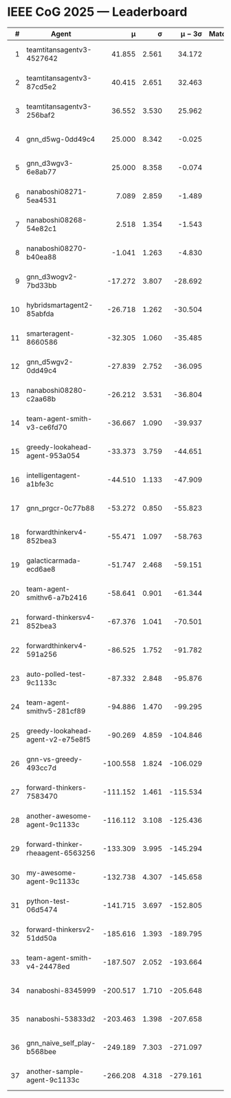 # IEEE CoG 2025 — Leaderboard

| # | Agent | μ | σ | μ − 3σ | Matches | Updated |
|---:|---|---:|---:|---:|---:|---|
| 1 | teamtitansagentv3-4527642 | 41.855 | 2.561 | 34.172 | 480 | 2025-08-28 15:58 |
| 2 | teamtitansagentv3-87cd5e2 | 40.415 | 2.651 | 32.463 | 460 | 2025-08-28 15:58 |
| 3 | teamtitansagentv3-256baf2 | 36.552 | 3.530 | 25.962 | 300 | 2025-08-28 15:58 |
| 4 | gnn_d5wg-0dd49c4 | 25.000 | 8.342 | -0.025 | 20 | 2025-08-28 15:58 |
| 5 | gnn_d3wgv3-6e8ab77 | 25.000 | 8.358 | -0.074 | 60 | 2025-08-28 15:58 |
| 6 | nanaboshi08271-5ea4531 | 7.089 | 2.859 | -1.489 | 640 | 2025-08-28 15:58 |
| 7 | nanaboshi08268-54e82c1 | 2.518 | 1.354 | -1.543 | 500 | 2025-08-28 15:58 |
| 8 | nanaboshi08270-b40ea88 | -1.041 | 1.263 | -4.830 | 640 | 2025-08-28 15:58 |
| 9 | gnn_d3wogv2-7bd33bb | -17.272 | 3.807 | -28.692 | 28 | 2025-08-28 15:58 |
| 10 | hybridsmartagent2-85abfda | -26.718 | 1.262 | -30.504 | 528 | 2025-08-28 15:58 |
| 11 | smarteragent-8660586 | -32.305 | 1.060 | -35.485 | 544 | 2025-08-28 15:58 |
| 12 | gnn_d5wgv2-0dd49c4 | -27.839 | 2.752 | -36.095 | 20 | 2025-08-28 15:58 |
| 13 | nanaboshi08280-c2aa68b | -26.212 | 3.531 | -36.804 | 640 | 2025-08-28 15:58 |
| 14 | team-agent-smith-v3-ce6fd70 | -36.667 | 1.090 | -39.937 | 558 | 2025-08-28 15:58 |
| 15 | greedy-lookahead-agent-953a054 | -33.373 | 3.759 | -44.651 | 420 | 2025-08-28 15:58 |
| 16 | intelligentagent-a1bfe3c | -44.510 | 1.133 | -47.909 | 380 | 2025-08-28 15:58 |
| 17 | gnn_prgcr-0c77b88 | -53.272 | 0.850 | -55.823 | 360 | 2025-08-28 15:58 |
| 18 | forwardthinkerv4-852bea3 | -55.471 | 1.097 | -58.763 | 398 | 2025-08-28 15:58 |
| 19 | galacticarmada-ecd6ae8 | -51.747 | 2.468 | -59.151 | 480 | 2025-08-28 15:58 |
| 20 | team-agent-smithv6-a7b2416 | -58.641 | 0.901 | -61.344 | 600 | 2025-08-28 15:58 |
| 21 | forward-thinkersv4-852bea3 | -67.376 | 1.041 | -70.501 | 340 | 2025-08-28 15:58 |
| 22 | forwardthinkerv4-591a256 | -86.525 | 1.752 | -91.782 | 470 | 2025-08-28 15:58 |
| 23 | auto-polled-test-9c1133c | -87.332 | 2.848 | -95.876 | 520 | 2025-08-28 15:58 |
| 24 | team-agent-smithv5-281cf89 | -94.886 | 1.470 | -99.295 | 340 | 2025-08-28 15:58 |
| 25 | greedy-lookahead-agent-v2-e75e8f5 | -90.269 | 4.859 | -104.846 | 580 | 2025-08-28 15:58 |
| 26 | gnn-vs-greedy-493cc7d | -100.558 | 1.824 | -106.029 | 260 | 2025-08-28 15:58 |
| 27 | forward-thinkers-7583470 | -111.152 | 1.461 | -115.534 | 440 | 2025-08-28 15:58 |
| 28 | another-awesome-agent-9c1133c | -116.112 | 3.108 | -125.436 | 340 | 2025-08-28 15:58 |
| 29 | forward-thinker-rheaagent-6563256 | -133.309 | 3.995 | -145.294 | 564 | 2025-08-28 15:58 |
| 30 | my-awesome-agent-9c1133c | -132.738 | 4.307 | -145.658 | 400 | 2025-08-28 15:58 |
| 31 | python-test-06d5474 | -141.715 | 3.697 | -152.805 | 440 | 2025-08-28 15:58 |
| 32 | forward-thinkersv2-51dd50a | -185.616 | 1.393 | -189.795 | 484 | 2025-08-28 15:58 |
| 33 | team-agent-smith-v4-24478ed | -187.507 | 2.052 | -193.664 | 478 | 2025-08-28 15:58 |
| 34 | nanaboshi-8345999 | -200.517 | 1.710 | -205.648 | 460 | 2025-08-28 15:58 |
| 35 | nanaboshi-53833d2 | -203.463 | 1.398 | -207.658 | 480 | 2025-08-28 15:58 |
| 36 | gnn_naive_self_play-b568bee | -249.189 | 7.303 | -271.097 | 320 | 2025-08-28 15:58 |
| 37 | another-sample-agent-9c1133c | -266.208 | 4.318 | -279.161 | 560 | 2025-08-28 15:58 |
